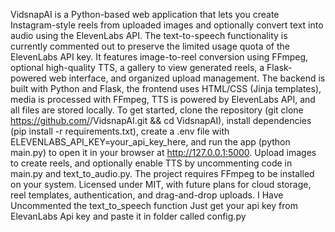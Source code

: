 VidsnapAI is a Python-based web application that lets you create Instagram-style reels from uploaded images and optionally convert text into audio using the ElevenLabs API. The text-to-speech functionality is currently commented out to preserve the limited usage quota of the ElevenLabs API key. It features image-to-reel conversion using FFmpeg, optional high-quality TTS, a gallery to view generated reels, a Flask-powered web interface, and organized upload management. The backend is built with Python and Flask, the frontend uses HTML/CSS (Jinja templates), media is processed with FFmpeg, TTS is powered by ElevenLabs API, and all files are stored locally. To get started, clone the repository (git clone https://github.com/<your-username>/VidsnapAI.git && cd VidsnapAI), install dependencies (pip install -r requirements.txt), create a .env file with ELEVENLABS_API_KEY=your_api_key_here, and run the app (python main.py) to open it in your browser at http://127.0.0.1:5000. Upload images to create reels, and optionally enable TTS by uncommenting code in main.py and text_to_audio.py. The project requires FFmpeg to be installed on your system. Licensed under MIT, with future plans for cloud storage, reel templates, authentication, and drag-and-drop uploads.
I Have Uncommented the text_to_speech function
Just get your api key from ElevanLabs Api key and paste it in folder called config.py

